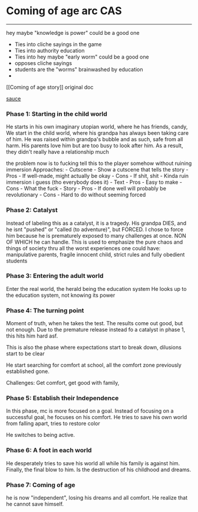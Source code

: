 # Coming of age arc CAS
---
hey maybe "knowledge is power" could be a good one
- Ties into cliche sayings in the game
- Ties into authority education
- Ties into 
hey maybe "early worm" could be a good one
- opposes cliche sayings
- students are the "worms" brainwashed by education
- 

[[Coming of age story]] original doc

[sauce](https://thenovelsmithy.com/coming-of-age-character-arc/)

### Phase 1: Starting in the child world
He starts in his own imaginary utopian world, where he has friends, candy, 
We start in the child world, where his grandpa has always been taking care of him.
He was raised within grandpa's bubble and as such, safe from all harm.
His parents love him but are too busy to look after him.
As a result, they didn't really have a relationship much

the problem now is to fucking tell this to the player somehow without ruining immersion
Approaches:
	- Cutscene
		- Show a cutscene that tells the story
			- Pros
				- If well-made, might actually be okay
			- Cons
				- If shit, shit
				- Kinda ruin immersion i guess (tho everybody does it)
	- Text
		- Pros
			- Easy to make
		- Cons
			- What the fuck
	- Story
		- Pros
			- If done well will probably be revolutionary
		- Cons
			- Hard to do without seeming forced

### Phase 2: Catalyst
Instead of labeling this as a catalyst, it is a tragedy.
His grandpa DIES, and he isnt "pushed" or "called (to adventure)", but FORCED.
I chose to force him because he is prematurely exposed to many challenges at once.
NON OF WHICH he can handle.
This is used to emphasize the pure chaos and things of society thru all the worst experiences one could have: manipulative parents, fragile innocent child, strict rules and fully obedient students

### Phase 3: Entering the adult world
Enter the real world, the herald being the education system
He looks up to the education system, not knowing its power


### Phase 4: The turning point
Moment of truth, when he takes the test.
The results come out good, but not enough.
Due to the premature release instead fo a catalyst in phase 1, this hits him hard asf.

This is also the phase where expectations start to break down, dilusions start to be clear

He start searching for comfort at school, all the comfort zone previously established gone.

Challenges: Get comfort, get good with family, 


### Phase 5: Establish their Independence
In this phase, mc is more focused on a goal.
Instead of focusing on a successful goal, he focuses on his comfort.
He tries to save his own world from falling apart, tries to restore color

He switches to being active.

### Phase 6: A foot in each world
He desperately tries to save his world all while his family is against him.
Finally, the final blow to him. Is the destruction of his childhood and dreams.

### Phase 7: Coming of age
he is now "independent", losing his dreams and all comfort.
He realize that he cannot save himself.